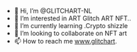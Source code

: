 - 👋 Hi, I’m @GLITCHART-NL
- 👀 I’m interested in ART Glitch ART NFT..
- 🌱 I’m currently learning .Crypto shizzle
- 💞️ I’m looking to collaborate on NFT art
- 📫 How to reach me www.glitchart.

<!---
GLITCHART-NL/GLITCHART-NL is a ✨ special ✨ repository because its `README.md` (this file) appears on your GitHub profile.
You can click the Preview link to take a look at your changes.
--->
